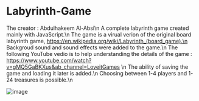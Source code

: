 # Labyrinth-Game
The creator : Abdulhakeem Al-Absi\n
A complete labyrinth game created mainly with JavaScript.\n
The game is a virual verion of the original board labyrinth game,  https://en.wikipedia.org/wiki/Labyrinth_(board_game).\n
Backgroud sound and sound effects were added to the game.\n
The following YouTube vedio is to help understanding the details of the game : https://www.youtube.com/watch?v=gMQ5GaBKXus&ab_channel=LoveitGames \n
The ability of saving the game and loading it later is added.\n
Choosing between 1-4 players and 1-24 treasures is possible.\n

![image](https://user-images.githubusercontent.com/80693393/148645765-663c79e8-936a-4c96-84cf-b5d380b68340.png)

